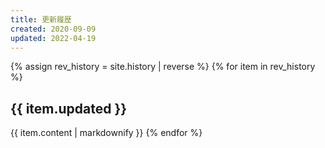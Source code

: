 ```yaml
---
title: 更新履歴
created: 2020-09-09
updated: 2022-04-19
---
```

{% assign rev_history = site.history | reverse %}
{% for item in rev_history %}
## <a name="{{ item.updated }}">{{ item.updated }}</a>
{{ item.content | markdownify }}
{% endfor %}
